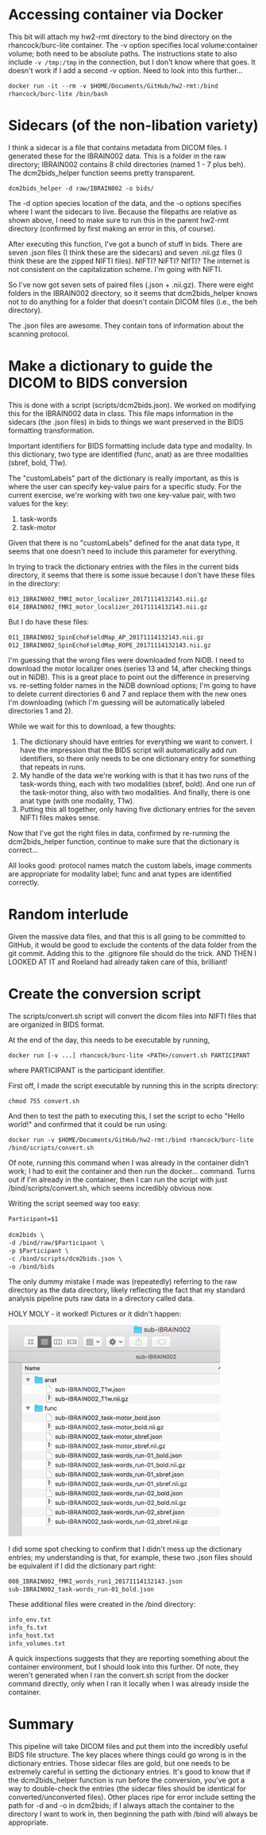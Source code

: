 # Accessing container via Docker

This bit will attach my hw2-rmt directory to the bind directory on the rhancock/burc-lite container. The -v option specifies local volume:container volume; both need to be absolute paths. The instructions state to also include ```-v /tmp:/tmp``` in the connection, but I don't know where that goes. It doesn't work if I add a second -v option. Need to look into this further...

```
docker run -it --rm -v $HOME/Documents/GitHub/hw2-rmt:/bind rhancock/burc-lite /bin/bash
```
# Sidecars (of the non-libation variety)

I think a sidecar is a file that contains metadata from DICOM files. I generated these for the IBRAIN002 data. This is a folder in the raw directory; IBRAIN002 contains 8 child directories (named 1 - 7 plus beh). The dcm2bids_helper function seems pretty transparent.

```
dcm2bids_helper -d raw/IBRAIN002 -o bids/
```
The -d option species location of the data, and the -o options specifies where I want the sidecars to live. Because the filepaths are relative as shown above, I need to make sure to run this in the parent hw2-rmt directory (confirmed by first making an error in this, of course).

After executing this function, I've got a bunch of stuff in bids. There are seven .json files (I think these are the sidecars) and seven .nii.gz files (I think these are the zipped NIFTI files). NIFTI? NiFTI? NIfTI? The internet is not consistent on the capitalization scheme. I'm going with NIFTI. 

So I've now got seven sets of paired files (.json + .nii.gz). There were eight folders in the IBRAIN002 directory, so it seems that dcm2bids_helper knows not to do anything for a folder that doesn't contain DICOM files (i.e., the beh directory).

The .json files are awesome. They contain tons of information about the scanning protocol.

# Make a dictionary to guide the DICOM to BIDS conversion

This is done with a script (scripts/dcm2bids.json). We worked on modifying this for the IBRAIN002 data in class. This file maps information in the sidecars (the .json files) in bids to things we want preserved in the BIDS formatting transformation.

Important identifiers for BIDS formatting include data type and modality. In this dictionary, two type are identified (func, anat) as are three modalities (sbref, bold, T1w).

The "customLabels" part of the dictionary is really important, as this is where the user can specify key-value pairs for a specific study. For the current exercise, we're working with two one key-value pair, with two values for the key:

1. task-words
2. task-motor

Given that there is no "customLabels" defined for the anat data type, it seems that one doesn't need to include this parameter for everything.

In trying to track the dictionary entries with the files in the current bids directory, it seems that there is some issue because I don't have these files in the directory:

```
013_IBRAIN002_fMRI_motor_localizer_20171114132143.nii.gz
014_IBRAIN002_fMRI_motor_localizer_20171114132143.nii.gz
```
But I do have these files:

```
011_IBRAIN002_SpinEchoFieldMap_AP_20171114132143.nii.gz
012_IBRAIN002_SpinEchoFieldMap_ROPE_20171114132143.nii.gz
```
I'm guessing that the wrong files were downloaded from NiDB. I need to download the motor localizer ones (series 13 and 14, after checking things out in NiDB). This is a great place to point out the difference in preserving vs. re-setting folder names in the NiDB download options; I'm going to have to delete current directories 6 and 7 and replace them with the new ones I'm downloading (which I'm guessing will be automatically labeled directories 1 and 2).

While we wait for this to download, a few thoughts:

1. The dictionary should have entries for everything we want to convert. I have the impression that the BIDS script will automatically add run identifiers, so there only needs to be one dictionary entry for something that repeats in runs.
2. My handle of the data we're working with is that it has two runs of the task-words thing, each with two modalities (sbref, bold). And one run of the task-motor thing, also with two modalities. And finally, there is one anat type (with one modality, T1w).
3. Putting this all together, only having five dictionary entries for the seven NIFTI files makes sense.

Now that I've got the right files in data, confirmed by re-running the dcm2bids_helper function, continue to make sure that the dictionary is correct...

All looks good: protocol names match the custom labels, image comments are appropriate for modality label; func and anat types are identified correctly.


# Random interlude
Given the massive data files, and that this is all going to be committed to GitHub, it would be good to exclude the contents of the data folder from the git commit. Adding this to the .gitignore file should do the trick. AND THEN I LOOKED AT IT and Roeland had already taken care of this, brilliant!

# Create the conversion script

The scripts/convert.sh script will convert the dicom files into NIFTI files that are organized in BIDS format.

At the end of the day, this needs to be executable by running,

```
docker run [-v ...] rhancock/burc-lite <PATH>/convert.sh PARTICIPANT
```
where PARTICIPANT is the participant identifier.

First off, I made the script executable by running this in the scripts directory:

```
chmod 755 convert.sh
```
And then to test the path to executing this, I set the script to echo "Hello world!" and confirmed that it could be run using:

```
docker run -v $HOME/Documents/GitHub/hw2-rmt:/bind rhancock/burc-lite /bind/scripts/convert.sh
```
Of note, running this command when I was already in the container didn't work; I had to exit the container and then run the docker... command. Turns out if I'm already in the container, then I can run the script with just /bind/scripts/convert.sh, which seems incredibly obvious now.

Writing the script seemed way too easy:

```
Participant=$1

dcm2bids \
-d /bind/raw/$Participant \
-p $Participant \
-c /bind/scripts/dcm2bids.json \
-o /bind/bids
```
The only dummy mistake I made was (repeatedly) referring to the raw directory as the data directory, likely reflecting the fact that my standard analysis pipeline puts raw data in a directory called data.

HOLY MOLY - it worked! Pictures or it didn't happen:

![alt text](https://github.com/rachelmtheodore/hw2/blob/master/notes/BIDS.success.png "BIDS.success.png")

I did some spot checking to confirm that I didn't mess up the dictionary entries; my understanding is that, for example, these two .json files should be equivalent if I did the dictionary part right:

```
008_IBRAIN002_fMRI_words_run1_20171114132143.json
sub-IBRAIN002_task-words_run-01_bold.json
```
These additional files were created in the /bind directory:

```
info_env.txt
info_fs.txt
info_host.txt
info_volumes.txt
```
A quick inspections suggests that they are reporting something about the container environment, but I should look into this further. Of note, they weren't generated when I ran the convert.sh script from the docker command directly, only when I ran it locally when I was already inside the container.

# Summary

This pipeline will take DICOM files and put them into the incredibly useful BIDS file structure. The key places where things could go wrong is in the dictionary entries. Those sidecar files are gold, but one needs to be extremely careful in setting the dictionary entries. It's good to know that if the dcm2bids_helper function is run before the conversion, you've got a way to double-check the entries (the sidecar files should be identical for converted/unconverted files). Other places ripe for error include setting the path for -d and -o in dcm2bids; if I always attach the container to the directory I want to work in, then beginning the path with /bind will always be appropriate.